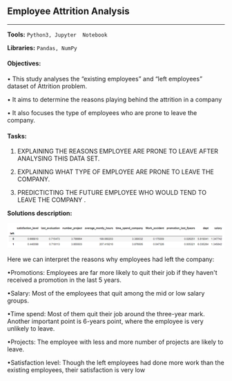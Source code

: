 ## 	 							 Employee Attrition Analysis

------

**Tools:** `Python3, Jupyter  Notebook`

**Libraries:** `Pandas, NumPy`

#### Objectives:

• This study analyses the “existing employees” and “left employees” dataset of Attrition problem.

• It aims to determine the reasons playing behind the attrition in a company

• It also focuses the type of employees who are prone to leave the company.

#### Tasks:

1. EXPLAINING THE REASONS EMPLOYEE ARE PRONE TO LEAVE AFTER ANALYSING THIS DATA SET.

2. EXPLAINING WHAT TYPE OF EMPLOYEE ARE PRONE TO LEAVE THE COMPANY.

3. PREDICTICTING THE FUTURE EMPLOYEE WHO WOULD TEND TO LEAVE THE COMPANY .

   

**Solutions description:** 

![Picture1](.\img\Picture1.png)

Here we can interpret the reasons why employees had left the company:

•Promotions: Employees are far more likely to quit their job if they haven't received a promotion in the last 5 years.

•Salary: Most of the employees that quit among the mid or low salary groups.

•Time spend: Most of them quit their job around the three-year mark. Another important point is 6-years point, where the employee is very unlikely to leave.

•Projects: The employee with less and more number of projects are likely to leave.

•Satisfaction level: Though the left employees had done more work than the existing employees, their satisfaction is very low